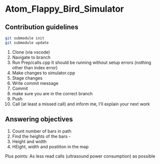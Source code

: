 # Atom_Flappy_Bird_Simulator

## Contribution guidelines

```bash
git submodule init
git submodule update
```

1) Clone (via vscode)
2) Navigate to branch
3) Run Prep/calls.cpp
It should be running without setup errors (nothing other than index error)
4) Make changes to simulator.cpp
5) Stage changes
6) Write commit message
7) Commit
8) make sure you are in the correct branch 
9) Push
10) Call (at least a missed call) and inform me, I'll explain your next work

## Answering objectives

1) Count number of bars in path
2) Find the heights of the bars - 
3) Height and width
4) HEight, width and postiiton in the map

Plus points: As less read calls (ultrasound power consumption) as possible
